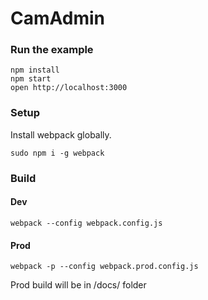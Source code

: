 CamAdmin
=====================

### Run the example

```
npm install
npm start
open http://localhost:3000
```

### Setup

Install webpack globally.

```
sudo npm i -g webpack
```

### Build
#### Dev

```
webpack --config webpack.config.js
```

#### Prod
```
webpack -p --config webpack.prod.config.js
```

Prod build will be in /docs/ folder

